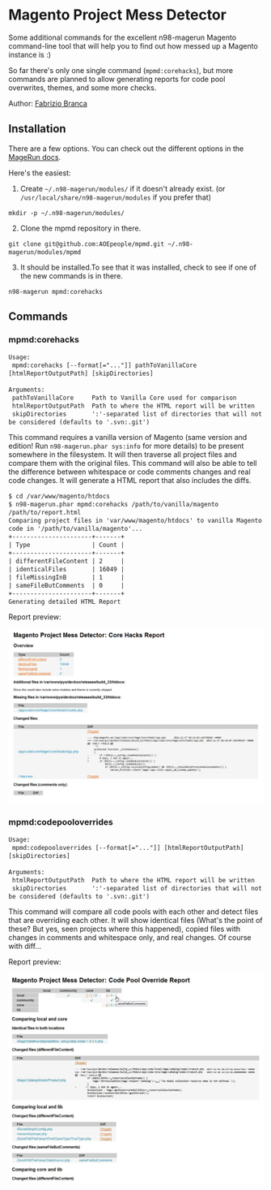 # Magento Project Mess Detector

Some additional commands for the excellent n98-magerun Magento command-line tool that will help you to find out how messed up a Magento instance is :)

So far there's only one single command (`mpmd:corehacks`), but more commands are planned to allow generating reports for code pool overwrites, themes, and some more checks.

Author: [Fabrizio Branca](http://fbrnc.net)

## Installation

There are a few options. You can check out the different options in the [MageRun docs](http://magerun.net/introducting-the-new-n98-magerun-module-system/).

Here's the easiest:

1. Create `~/.n98-magerun/modules/` if it doesn't already exist. (or `/usr/local/share/n98-magerun/modules` if you prefer that)
```
mkdir -p ~/.n98-magerun/modules/
```
2. Clone the mpmd repository in there. 
```
git clone git@github.com:AOEpeople/mpmd.git ~/.n98-magerun/modules/mpmd
```
3. It should be installed.To see that it was installed, check to see if one of the new commands is in there.
```
n98-magerun mpmd:corehacks
```

## Commands

### mpmd:corehacks
```
Usage:
 mpmd:corehacks [--format[="..."]] pathToVanillaCore [htmlReportOutputPath] [skipDirectories]

Arguments:
 pathToVanillaCore     Path to Vanilla Core used for comparison
 htmlReportOutputPath  Path to where the HTML report will be written
 skipDirectories       ':'-separated list of directories that will not be considered (defaults to '.svn:.git')
```

This command requires a vanilla version of Magento (same version and edition! Run `n98-magerun.phar sys:info` for more details) to be present somewhere in the filesystem.
It will then traverse all project files and compare them with the original files. 
This command will also be able to tell the difference between whitespace or code comments changes and real code changes.
It will generate a HTML report that also includes the diffs.

```
$ cd /var/www/magento/htdocs
$ n98-magerun.phar mpmd:corehacks /path/to/vanilla/magento /path/to/report.html
Comparing project files in 'var/www/magento/htdocs' to vanilla Magento code in '/path/to/vanilla/magento'...
+----------------------+-------+
| Type                 | Count |
+----------------------+-------+
| differentFileContent | 2     |
| identicalFiles       | 16049 |
| fileMissingInB       | 1     |
| sameFileButComments  | 0     |
+----------------------+-------+
Generating detailed HTML Report
```

Report preview:

![Image](/docs/img/corehacks.jpg)

### mpmd:codepooloverrides
```
Usage:
 mpmd:codepooloverrides [--format[="..."]] [htmlReportOutputPath] [skipDirectories]

Arguments:
 htmlReportOutputPath  Path to where the HTML report will be written
 skipDirectories       ':'-separated list of directories that will not be considered (defaults to '.svn:.git')
```

This command will compare all code pools with each other and detect files that are overriding each other.
It will show identical files (What's the point of these? But yes, seen projects where this happened), copied files with changes in comments and whitespace only,
and real changes. Of course with diff...
 
Report preview:

![Image](/docs/img/codepooloverride.jpg)